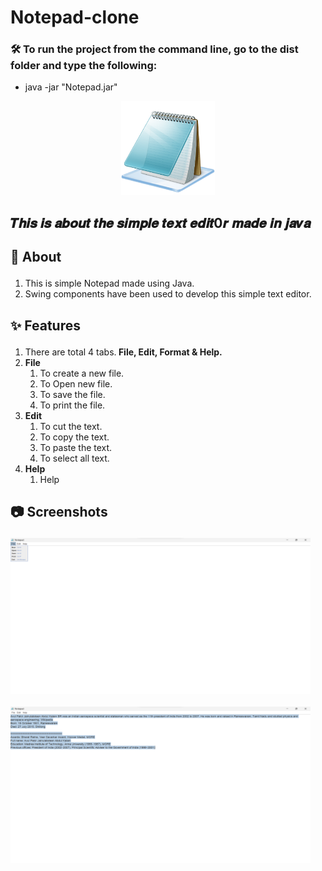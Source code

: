 # Notepad-clone
### 🛠️ To run the project from the command line, go to the dist folder and type the following:
  - java -jar "Notepad.jar" 
<html>
  <body>
    <div align="center">
      <img src="https://github.com/vivekPatil45/Notepad-clone/blob/main/Notepad/src/notepad/icon/notepad.png" alt="Notepad" height=150>
    </div>
    <!--p></p-->
    <h2>
    𝑻𝒉𝒊𝒔 𝒊𝒔 𝒂𝒃𝒐𝒖𝒕 𝒕𝒉𝒆 𝒔𝒊𝒎𝒑𝒍𝒆 𝒕𝒆𝒙𝒕 𝒆𝒅𝒊𝒕0𝒓 𝒎𝒂𝒅𝒆 𝒊𝒏 𝒋𝒂𝒗𝒂</h2>
    <p>
    <h2><p> &#128204; About </h2></p>
    <ol>
      <li> This is simple Notepad made using Java. </li>
      <li> Swing components have been used to develop this simple text editor. </li>
    </ol>
    </p>
    <h2><p> &#10024; Features </h2></p>
    <ol>
      <li> There are total 4 tabs.<b> File, Edit, Format & Help. </b> </li>
      <li><b> File </b>
        <ol>
          <li> To create a new file. </li>
          <li> To Open new file.</li>
          <li> To save the file. </li>
          <li> To print the file. </li>
        </ol>
      </li>
      <li> <b> Edit </b>
        <ol>
          <li> To cut the text. </li>
          <li> To copy the text. </li>
          <li> To paste the text. </li>
          <li> To select all text. </li>
        </ol>
      </li>
      <li> <b> Help </b>
         <ol>
            <li> Help </li>
         </ol>
      </li>
    </ol>
    <h2><p> &#128247; Screenshots </h2></p>
    <div class="row">
      <img src="https://github.com/vivekPatil45/Notepad-clone/blob/main/Notepad/src/notepad/icon/Screenshot%202023-08-26%20003106.png" alt="Notepad" height=250 width=480>
      &nbsp;&nbsp;&nbsp;&nbsp;&nbsp;&nbsp;&nbsp;&nbsp;
      <img src="https://github.com/vivekPatil45/Notepad-clone/blob/main/Notepad/src/notepad/icon/Screenshot%202023-08-26%20003153.png" alt="Notepad" height=250 width=480>
    </div>
  </body>
</html>
